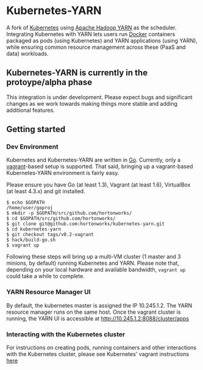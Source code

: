 # Kubernetes-YARN

A fork of [Kubernetes](https://github.com/GoogleCloudPlatform/kubernetes) using [Apache Hadoop YARN](http://hadoop.apache.org/docs/current/hadoop-yarn/hadoop-yarn-site/YARN.html) as the scheduler. Integrating Kubernetes with YARN lets users run [Docker](https://www.docker.com/whatisdocker/) containers packaged as pods (using Kubernetes) and YARN applications (using YARN), while ensuring common resource management across these (PaaS and data) workloads. 

## Kubernetes-YARN is currently in the protoype/alpha phase
This integration is under development. Please expect bugs and significant changes as we work towards making things more stable and adding additional features.


## Getting started
### Dev Environment
Kubernetes and Kubernetes-YARN are written in [Go](http://golang.org). Currently, only a [vagrant](http://www.vagrantup.com/)-based setup is supported. That said, bringing up a vagrant-based Kubernetes-YARN environment is fairly easy. 

Please ensure you have Go (at least 1.3), Vagrant (at least 1.6), VirtualBox (at least 4.3.x) and git installed. 

```
$ echo $GOPATH
/home/user/goproj
$ mkdir -p $GOPATH/src/github.com/hortonworks/
$ cd $GOPATH/src/github.com/hortonworks/
$ git clone git@github.com:hortonworks/kubernetes-yarn.git
$ cd kubernetes-yarn
$ git checkout tags/v0.2-vagrant
$ hack/build-go.sh
$ vagrant up
```

Following these steps will bring up a multi-VM cluster (1 master and 3 minions, by default) running Kubernetes and YARN. Please note that, depending on your local hardware and available bandwidth, `vagrant up` could take a while to complete.
### YARN Resource Manager UI
By default, the kubernetes master is assigned the IP 10.245.1.2. The YARN resource manager runs on the same host. Once the vagrant cluster is running, the YARN UI is accessible at http://10.245.1.2:8088/cluster/apps

### Interacting with the Kubernetes cluster
For instructions on creating pods, running containers and other interactions with the Kubernetes cluster, please see Kubernetes' vagrant instructions [here](https://github.com/GoogleCloudPlatform/kubernetes/blob/master/docs/getting-started-guides/vagrant.md#running-containers)
